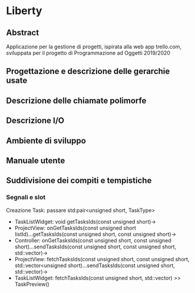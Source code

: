 # Liberty

## Abstract

Applicazione per la gestione di progetti, ispirata alla web app trello.com, sviluppata per il progetto di Programmazione ad Oggetti 2019/2020

## Progettazione e descrizione delle gerarchie usate

## Descrizione delle chiamate polimorfe

## Descrizione I/O

## Ambiente di sviluppo

## Manuale utente

## Suddivisione dei compiti e tempistiche

### Segnali e slot

Creazione Task: 
passare std:pair<unsigned short, TaskType>
- TaskListWidget: void getTasksIds(const unsigned short)->
- ProjectView: onGetTasksIds(const unsigned short listId)...getTasksIds(const unsigned short, const unsigned short)->
- Controller: onGetTasksIds(const unsigned short, const unsigned short)...sendTasksIds(const unsigned short, const unsigned short, std::vector<unsigned short>)->
- ProjectView: fetchTasksIds(const unsigned short, const unsigned short, std::vector<unsigned short)...sendTasksIds(const unsigned short, std::vector<unsigned short>)->
- TaskListWidget: fetchTasksIds(const unsigned short, std::vector<unsigned short>) >> TaskPreview()
